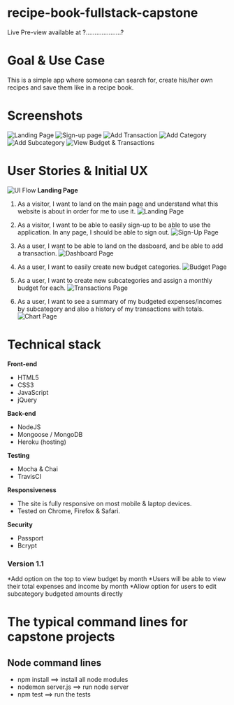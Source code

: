 # recipe-book-fullstack-capstone
Live Pre-view available at ?....................?

# Goal & Use Case

This is a simple app where someone can search for, create his/her own recipes and save them like in a recipe book.

# Screenshots
![Landing Page](https://github.com/blancahc/budgeting-app-node-capstone/blob/master/git-hub-images/landing-page-ss.png)
![Sign-up page](https://github.com/blancahc/budgeting-app-node-capstone/blob/master/git-hub-images/sign-up-page-ss.png)
![Add Transaction](https://github.com/blancahc/budgeting-app-node-capstone/blob/master/git-hub-images/add-transaction-ss.png)
![Add Category](https://github.com/blancahc/budgeting-app-node-capstone/blob/master/git-hub-images/add-category-ss.png)
![Add Subcategory](https://github.com/blancahc/budgeting-app-node-capstone/blob/master/git-hub-images/add-subcategory-ss.png)
![View Budget & Transactions](https://github.com/blancahc/budgeting-app-node-capstone/blob/master/git-hub-images/view-budget-transactions-ss.png)
# User Stories & Initial UX
![UI Flow](git-hub-images/ui-flow.jpg)
**Landing Page**

1. As a visitor, I want to land on the main page and understand what this website is about in order for me to use it.
![Landing Page](git-hub-images/landing-page.jpg)

2. As a visitor, I want to be able to easily sign-up to be able to use the application. In any page, I should be able to sign out.
![Sign-Up Page](git-hub-images/signup-page.jpg)

3. As a user, I want to be able to land on the dasboard, and be able to add a transaction.
![Dashboard Page](git-hub-images/transactions-page.jpg)

4. As a user, I want to easily create new budget categories.
![Budget Page](git-hub-images/add-category.jpg)

5. As a user, I want to create new subcategories and assign a monthly budget for each.
![Transactions Page](git-hub-images/add-subcategory.jpg)

6. As a user, I want to see a summary of my budgeted expenses/incomes by subcategory and also a history of my transactions with totals.
![Chart Page](git-hub-images/budget-page.jpg)

# Technical stack

**Front-end**
 * HTML5
 * CSS3
 * JavaScript
 * jQuery

**Back-end**
 * NodeJS
 * Mongoose / MongoDB
 * Heroku (hosting)

**Testing**
 * Mocha & Chai
 * TravisCI

**Responsiveness**
 * The site is fully responsive on most mobile & laptop devices.
 * Tested on Chrome, Firefox & Safari.

**Security**
 * Passport
 * Bcrypt

### Version 1.1
 *Add option on the top to view budget by month
 *Users will be able to view their total expenses and income by month
 *Allow option for users to edit subcategory budgeted amounts directly

#  The typical command lines for capstone projects

## Node command lines
* npm install ==> install all node modules
* nodemon server.js ==> run node server
* npm test ==> run the tests
